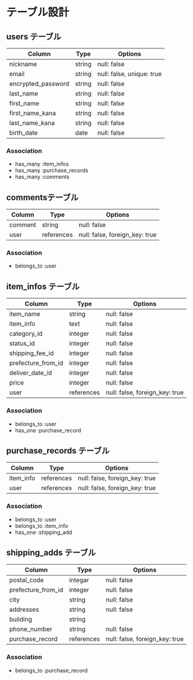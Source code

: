 # テーブル設計

## users テーブル

| Column                | Type   | Options                   |
| --------------------- | ------ | ------------------------- |
| nickname              | string | null: false               |
| email    　　　　　   　| string | null: false, unique: true |
| encrypted_password    | string | null: false               |
| last_name             | string | null: false               |
| first_name            | string | null: false               |
| first_name_kana       | string | null: false               |
| last_name_kana        | string | null: false               |
| birth_date            | date   | null: false               |

### Association

- has_many :item_infos
- has_many :purchase_records
- has_many :comments


## commentsテーブル

| Column          | Type       | Options                        |
| --------------- | ---------- | ------------------------------ |
| comment         | string     | null: false                    |
| user            | references | null: false, foreign_key: true |

### Association

- belongs_to :user


## item_infos テーブル

| Column             | Type       | Options                        |
| ------------------ | ---------- | ------------------------------ |
| item_name          | string     | null: false                    |
| item_info          | text       | null: false                    |
| category_id        | integer    | null: false                    |
| status_id          | integer    | null: false                    |
| shipping_fee_id    | integer    | null: false                    |
| prefecture_from_id | integer    | null: false                    |
| deliver_date_id    | integer    | null: false                    |
| price              | integer    | null: false                    |
| user               | references | null: false, foreign_key: true |

### Association    

- belongs_to :user
- has_one :purchase_record


##  purchase_records テーブル

| Column          | Type       | Options                        |
| --------------- | ---------- | ------------------------------ |
| item_info       | references | null: false, foreign_key: true |
| user            | references | null: false, foreign_key: true |

### Association

- belongs_to :user
- belongs_to :item_info
- has_one :shipping_add


##  shipping_adds テーブル 

| Column             | Type       | Options                        |
| ------------------ | ---------- | ------------------------------ |
| postal_code        | integar    | null: false                    |
| prefecture_from_id | integer    | null: false                    |
| city               | string     | null: false                    |
| addresses          | string     | null: false                    |
| building           | string     |                                |
| phone_number       | string     | null: false                    |
| purchase_record    | references | null: false, foreign_key: true |

### Association

- belongs_to :purchase_record

